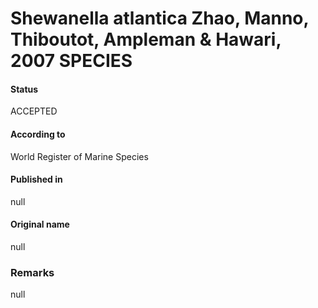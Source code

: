 # Shewanella atlantica Zhao, Manno, Thiboutot, Ampleman & Hawari, 2007 SPECIES

#### Status
ACCEPTED

#### According to
World Register of Marine Species

#### Published in
null

#### Original name
null

### Remarks
null
